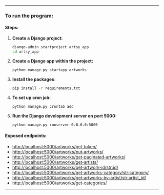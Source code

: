 
---

### To run the program:

#### Steps:

1. **Create a Django project:**
   ```bash
   django-admin startproject artsy_app
   cd artsy_app
   ```

2. **Create a Django app within the project:**
   ```bash
   python manage.py startapp artworks
   ```

3. **Install the packages:**
   ```bash
   pip install -r requirements.txt
   ```

4. **To set up cron job:**
   ```bash
   python manage.py crontab add
   ```

5. **Run the Django development server on port 5000:**
   ```bash
   python manage.py runserver 0.0.0.0:5000
   ```

#### Exposed endpoints:

- [http://localhost:5000/artworks/get-token/](http://localhost:5000/artworks/get-token/)
- [http://localhost:5000/artworks/put-artworks/](http://localhost:5000/artworks/put-artworks/)
- [http://localhost:5000/artworks/get-paginated-artworks/](http://localhost:5000/artworks/get-paginated-artworks/)
- [http://localhost:5000/artworks/get-artists/](http://localhost:5000/artworks/get-artists/)
- [http://localhost:5000/artworks/get-artwork-id/<str:id>/](http://localhost:5000/artworks/get-artwork-id/<str:id>/)
- [http://localhost:5000/artworks/get-artworks-category/<str:category>/](http://localhost:5000/artworks/get-artworks-category/<str:category>/)
- [http://localhost:5000/artworks/get-artworks-by-artist/<str:artist_id>/](http://localhost:5000/artworks/get-artworks-by-artist/<str:artist_id>/)
- [http://localhost:5000/artworks/get-categories/](http://localhost:5000/artworks/get-categories/)

---